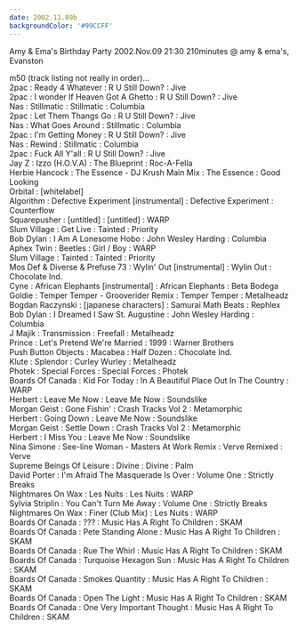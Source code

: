 ```yaml
---
date: 2002.11.09b
backgroundColor: '#99CCFF'
---
```


Amy & Ema's Birthday Party 2002.Nov.09 21:30 210minutes @ amy & ema's, Evanston  

m50 (track listing not really in order)...  
2pac : Ready 4 Whatever : R U Still Down? : Jive  
2pac : I wonder If Heaven Got A Ghetto : R U Still Down? : Jive  
Nas : Stillmatic : Stillmatic : Columbia  
2pac : Let Them Thangs Go : R U Still Down? : Jive  
Nas : What Goes Around : Stillmatic : Columbia  
2pac : I'm Getting Money : R U Still Down? : Jive  
Nas : Rewind : Stillmatic : Columbia  
2pac : Fuck All Y'all : R U Still Down? : Jive  
Jay Z : Izzo (H.O.V.A) : The Blueprint : Roc-A-Fella  
Herbie Hancock : The Essence - DJ Krush Main Mix : The Essence : Good Looking  
Orbital : \[whitelabel\]  
Algorithm : Defective Experiment \[instrumental\] : Defective Experiment : Counterflow  
Squarepusher : \[untitled\] : \[untitled\] : WARP  
Slum Village : Get Live : Tainted : Priority  
Bob Dylan : I Am A Lonesome Hobo : John Wesley Harding : Columbia  
Aphex Twin : Beetles : Girl / Boy : WARP  
Slum Village : Tainted : Tainted : Priority  
Mos Def & Diverse & Prefuse 73 : Wylin' Out \[instrumental\] : Wylin Out : Chocolate Ind.  
Cyne : African Elephants \[instrumental\] : African Elephants : Beta Bodega  
Goldie : Temper Temper - Grooverider Remix : Temper Temper : Metalheadz  
Bogdan Raczynski : \[japanese characters\] : Samurai Math Beats : Rephlex  
Bob Dylan : I Dreamed I Saw St. Augustine : John Wesley Harding : Columbia  
J Majik : Transmission : Freefall : Metalheadz  
Prince : Let's Pretend We're Married : 1999 : Warner Brothers  
Push Button Objects : Macabea : Half Dozen : Chocolate Ind.  
Klute : Splendor : Curley Wurley : Metalheadz  
Photek : Special Forces : Special Forces : Photek  
Boards Of Canada : Kid For Today : In A Beautiful Place Out In The Country : WARP  
Herbert : Leave Me Now : Leave Me Now : Soundslike  
Morgan Geist : Gone Fishin' : Crash Tracks Vol 2 : Metamorphic  
Herbert : Going Down : Leave Me Now : Soundslike  
Morgan Geist : Settle Down : Crash Tracks Vol 2 : Metamorphic  
Herbert : I Miss You : Leave Me Now : Soundslike  
Nina Simone : See-line Woman - Masters At Work Remix : Verve Remixed : Verve  
Supreme Beings Of Leisure : Divine : Divine : Palm  
David Porter : I'm Afraid The Masquerade Is Over : Volume One : Strictly Breaks  
Nightmares On Wax : Les Nuits : Les Nuits : WARP  
Sylvia Striplin : You Can't Turn Me Away : Volume One : Strictly Breaks  
Nightmares On Wax : Finer (Club Mix) : Les Nuits : WARP  
Boards Of Canada : ??? : Music Has A Right To Children : SKAM  
Boards Of Canada : Pete Standing Alone : Music Has A Right To Children : SKAM  
Boards Of Canada : Rue The Whirl : Music Has A Right To Children : SKAM  
Boards Of Canada : Turquoise Hexagon Sun : Music Has A Right To Children : SKAM  
Boards Of Canada : Smokes Quantity : Music Has A Right To Children : SKAM  
Boards Of Canada : Open The Light : Music Has A Right To Children : SKAM  
Boards Of Canada : One Very Important Thought : Music Has A Right To Children : SKAM